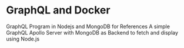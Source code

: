 # GraphQL and Docker 
GraphQL Program in Nodejs and MongoDB for References
A simple GraphQL Apollo Server with MongoDB as Backend to fetch and display using Node.js
